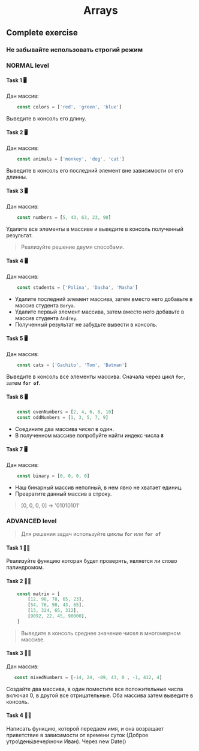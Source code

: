 <h1 align="center">Arrays</h1>

## Complete exercise

### Не забывайте использовать строгий режим
### NORMAL level

#### Task 1 🖥

Дан массив:

```javascript
    const colors = ['red', 'green', 'blue']
```

Выведите в консоль его длину.

#### Task 2 🖥

Дан массив:

```javascript
    const animals = ['monkey', 'dog', 'cat']
```

Выведите в консоль его последний элемент вне зависимости от его длинны.

#### Task 3 🖥

Дан массив:

```javascript
    const numbers = [5, 43, 63, 23, 90]
```

Удалите все элементы в массиве и выведите в консоль полученный результат.

> Реализуйте решение двумя способами.

#### Task 4 🖥

Дан массив:

```javascript
    const students = ['Polina', 'Dasha', 'Masha']
```

+ Удалите последний элемент массива, затем вместо него добавьте в массив студента `Borya`.
+ Удалите первый элемент массива, затем вместо него добавьте в массив студента `Andrey`.
+ Полученный результат не забудьте вывести в консоль.

#### Task 5 🖥

Дан массив:

```javascript
    const cats = ['Gachito', 'Tom', 'Batman']
```

Выведите в консоль все элементы массива. Сначала через цикл **`for`**, затем **`for of`**.

#### Task 6 🖥

```javascript
    const evenNumbers = [2, 4, 6, 8, 10]
    const oddNumbers = [1, 3, 5, 7, 9]
```

+ Соедините два массива чисел в один.
+ В полученном массиве попробуйте найти индекс числа **`8`**

#### Task 7 🖥

Дан массив:

```javascript
    const binary = [0, 0, 0, 0]
```
 
+ Наш бинарный массив неполный, в нем явно не хватает единиц.
+ Превратите данный массив в строку.

> [0, 0, 0, 0] -> '01010101'

### ADVANCED level

> Для решения задач используйте циклы **`for`** или **`for of`**

#### Task 1 👨‍🏫

Реализуйте функцию которая будет проверять, является ли слово палиндромом.

#### Task 2 👨‍🏫

```javascript
    const matrix = [
        [12, 98, 78, 65, 23],
        [54, 76, 98, 43, 65],
        [13, 324, 65, 312],
        [9092, 22, 45, 90000],
    ]
```

> Выведите в консоль среднее значение чисел в многомерном массиве.

#### Task 3 👨‍🏫

Дан массив:

```javascript
   const mixedNumbers = [-14, 24, -89, 43, 0 , -1, 412, 4]
```

Создайте два массива, в один поместите все положительные числа включая 0, в другой все отрицательные. Оба массива затем выведите в консоль. 

#### Task 4 👨‍🏫

Написать функцию, которой передаем имя, и она возращает приветствие в зависимости от времени суток (Доброе утро\день\вечер\ночи Иван). Через new Date()